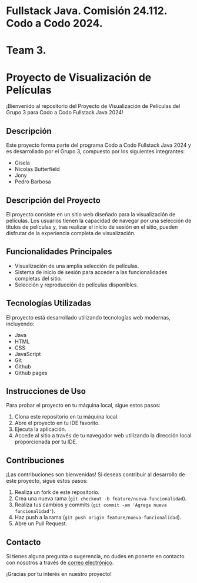 # Fullstack Java. Comisión 24.112. Codo a Codo 2024.
# Team 3.
# Proyecto de Visualización de Películas

¡Bienvenido al repositorio del Proyecto de Visualización de Películas del Grupo 3 para Codo a Codo Fullstack Java 2024!

## Descripción

Este proyecto forma parte del programa Codo a Codo Fullstack Java 2024 y es desarrollado por el Grupo 3, compuesto por los siguientes integrantes:

- Gisela
- Nicolas Butterfield
- Jony
- Pedro Barbosa

## Descripción del Proyecto

El proyecto consiste en un sitio web diseñado para la visualización de películas. Los usuarios tienen la capacidad de navegar por una selección de títulos de películas y, tras realizar el inicio de sesión en el sitio, pueden disfrutar de la experiencia completa de visualización.

## Funcionalidades Principales

- Visualización de una amplia selección de películas.
- Sistema de inicio de sesión para acceder a las funcionalidades completas del sitio.
- Selección y reproducción de películas disponibles.

## Tecnologías Utilizadas

El proyecto está desarrollado utilizando tecnologías web modernas, incluyendo:

- Java
- HTML
- CSS
- JavaScript
- Git
- Github
- Github pages

## Instrucciones de Uso

Para probar el proyecto en tu máquina local, sigue estos pasos:

1. Clona este repositorio en tu máquina local.
2. Abre el proyecto en tu IDE favorito.
3. Ejecuta la aplicación.
4. Accede al sitio a través de tu navegador web utilizando la dirección local proporcionada por tu IDE.

## Contribuciones

¡Las contribuciones son bienvenidas! Si deseas contribuir al desarrollo de este proyecto, sigue estos pasos:

1. Realiza un fork de este repositorio.
2. Crea una nueva rama (`git checkout -b feature/nueva-funcionalidad`).
3. Realiza tus cambios y commits (`git commit -am 'Agrega nueva funcionalidad'`).
4. Haz push a la rama (`git push origin feature/nueva-funcionalidad`).
5. Abre un Pull Request.

## Contacto

Si tienes alguna pregunta o sugerencia, no dudes en ponerte en contacto con nosotros a través de [correo electrónico](nicobutter@gmail.com).

¡Gracias por tu interés en nuestro proyecto!
